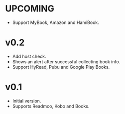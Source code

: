 # UPCOMING
* Support MyBook, Amazon and HamiBook.

# v0.2
* Add host check.
* Shows an alert after successful collecting book info.
* Support HyRead, Pubu and Google Play Books.

# v0.1
* Initial version.
* Supports Readmoo, Kobo and Books.
